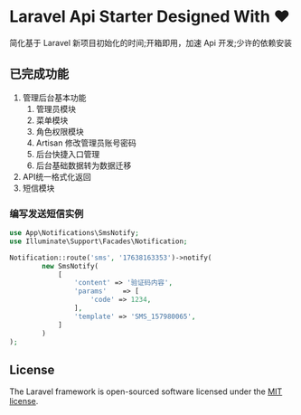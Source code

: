 # Laravel Api Starter Designed With ❤️

简化基于 Laravel 新项目初始化的时间;开箱即用，加速 Api 开发;少许的依赖安装

## 已完成功能
1. 管理后台基本功能
    1. 管理员模块
    2. 菜单模块
    3. 角色权限模块
    4. Artisan 修改管理员账号密码
    5. 后台快捷入口管理
    6. 后台基础数据转为数据迁移
2. API统一格式化返回
3. 短信模块


### 编写发送短信实例
```php
use App\Notifications\SmsNotify;
use Illuminate\Support\Facades\Notification;

Notification::route('sms', '17638163353')->notify(
        new SmsNotify(
            [
                'content' => '验证码内容',
                'params'    => [
                    'code' => 1234,
                ],
                'template' => 'SMS_157980065',
            ]
        )
);
```

## License

The Laravel framework is open-sourced software licensed under the [MIT license](https://opensource.org/licenses/MIT).
